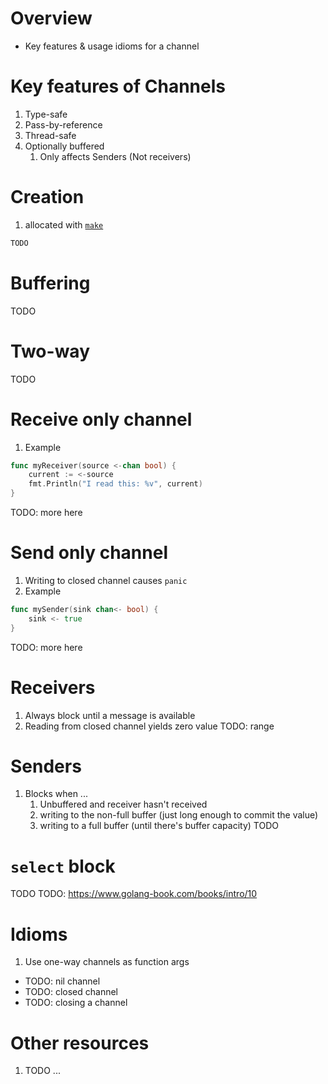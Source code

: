 # Overview
- Key features & usage idioms for a channel


# Key features of Channels
1. Type-safe
1. Pass-by-reference
1. Thread-safe
1. Optionally buffered
    1. Only affects Senders (Not receivers)

# Creation
1. allocated with [`make`](./allocation.md)
```go
TODO
```

# Buffering
TODO


# Two-way
TODO


# Receive only channel
1. Example
```go
func myReceiver(source <-chan bool) {
	current := <-source
	fmt.Println("I read this: %v", current)
}
```
TODO: more here


# Send only channel
1. Writing to closed channel causes `panic`
1. Example
```go
func mySender(sink chan<- bool) {
    sink <- true
}
```
TODO: more here


# Receivers
1. Always block until a message is available
1. Reading from closed channel yields zero value
TODO: range


# Senders
1. Blocks when ...
    1. Unbuffered and receiver hasn't received
    1. writing to the non-full buffer (just long enough to commit the value)
    1. writing to a full buffer (until there's buffer capacity)
TODO


# `select` block
TODO
TODO: https://www.golang-book.com/books/intro/10


# Idioms
1. Use one-way channels as function args


- TODO: nil channel
- TODO: closed channel
- TODO: closing a channel


# Other resources
1. TODO ...
